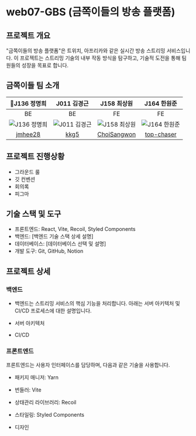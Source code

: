 # web07-GBS (금쪽이들의 방송 플랫폼)

## 프로젝트 개요

"금쪽이들의 방송 플랫폼"은 트위치, 아프리카와 같은 실시간 방송 스트리밍 서비스입니다. 이 프로젝트는 스트리밍 기술의 내부 작동 방식을 탐구하고, 기술적 도전을 통해 팀원들의 성장을 목표로 합니다.

## 금쪽이들 팀 소개

| 👑J136 정명희 | J011 김경근 | J158 최상원 | J164 한원준 |
| :-----------: | :---------: | :---------: | :---------: |
|      BE       |      BE     |     FE      |     FE      |
| ![J136 정명희](https://avatars.githubusercontent.com/u/92200502?v=4) | ![J011 김경근](https://avatars.githubusercontent.com/u/97646802?v=4) | ![J158 최상원](https://avatars.githubusercontent.com/u/21211957?v=4) | ![J164 한원준](https://avatars.githubusercontent.com/u/119842443?v=4) |
| [jmhee28](https://github.com/jmhee28) | [kkg5](https://github.com/kkg5) | [ChoiSangwon](https://github.com/ChoiSangwon) | [top-chaser](https://github.com/top-chaser) |

## 프로젝트 진행상황
- 그라운드 룰
- 깃 컨벤션
- 회의록
- 피그마


## 기술 스택 및 도구
- 프론트엔드: React, Vite, Recoil, Styled Components
- 백엔드: [백엔드 기술 스택 상세 설명]
- 데이터베이스: [데이터베이스 선택 및 설명]
- 개발 도구: Git, GitHub, Notion

## 프로젝트 상세
### 백엔드
- 백엔드는 스트리밍 서비스의 핵심 기능을 처리합니다. 아래는 서버 아키텍처 및 CI/CD 프로세스에 대한 설명입니다.


- 서버 아키텍처


- CI/CD


### 프론트엔드
프론트엔드는 사용자 인터페이스를 담당하며, 다음과 같은 기술을 사용합니다.

- 패키지 매니저: Yarn
- 번들러: Vite
- 상태관리 라이브러리: Recoil
- 스타일링: Styled Components


- 디자인